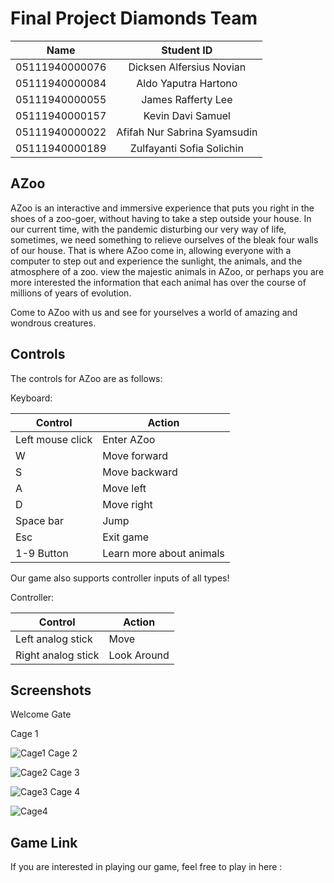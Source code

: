 # Final Project Diamonds Team

|Name|Student ID|
|:----------:|:-----------:|
|05111940000076  |  Dicksen Alfersius Novian|
|05111940000084  |  Aldo Yaputra Hartono |
|05111940000055  |  James Rafferty Lee |
|05111940000157  |  Kevin Davi Samuel |
|05111940000022  |  Afifah Nur Sabrina Syamsudin |
|05111940000189  |  Zulfayanti Sofia Solichin |


## AZoo

AZoo is an interactive and immersive experience that puts you right in the shoes of a zoo-goer, without having to take a step outside your house. In our current time, with the pandemic disturbing our very way of life, sometimes, we need something to relieve ourselves of the bleak four walls of our house. That is where AZoo come in, allowing everyone with a computer to step out and experience the sunlight, the animals, and the atmosphere of a zoo. view the majestic animals in AZoo, or perhaps you are more interested the information that each animal has over the course of millions of years of evolution.

Come to AZoo with us and see for yourselves a world of amazing and wondrous creatures.

## Controls

The controls for AZoo are as follows:

Keyboard:

|Control|Action|
|-------|------|
|Left mouse click| Enter AZoo|
|W|Move forward|
|S|Move backward|
|A|Move left|
|D|Move right|
|Space bar|Jump|
|Esc|Exit game|
|1-9 Button|Learn more about animals|

Our game also supports controller inputs of all types!

Controller:

|Control|Action|
|-------|------|
|Left analog stick|Move|
|Right analog stick|Look Around|

## Screenshots
Welcome Gate


Cage 1

![Cage1](https://user-images.githubusercontent.com/75364000/146399299-4d29d4de-2354-4bab-9764-3b00ece45a51.jpg)
Cage 2

![Cage2](https://user-images.githubusercontent.com/75364000/146399294-dc39f5f2-d34b-4bda-9614-75949fdb7606.jpeg)
Cage 3

![Cage3](https://user-images.githubusercontent.com/75364000/146399285-1fac262d-d07e-49e4-9e3b-1f34125e818f.jpeg)
Cage 4

![Cage4](https://user-images.githubusercontent.com/75364000/146399279-f6d21d18-e998-4e0e-a5ed-0d8041c3246e.jpeg)
## Game Link

If you are interested in playing our game, feel free to play in here : 

